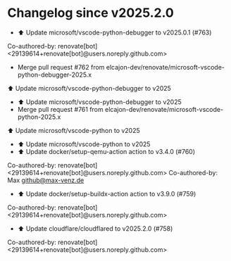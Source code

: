# Changelog since v2025.2.0
- ⬆️ Update microsoft/vscode-python-debugger to v2025.0.1 (#763)

Co-authored-by: renovate[bot] <29139614+renovate[bot]@users.noreply.github.com> 
- Merge pull request #762 from elcajon-dev/renovate/microsoft-vscode-python-debugger-2025.x

⬆️ Update microsoft/vscode-python-debugger to v2025 
- ⬆️ Update microsoft/vscode-python-debugger to v2025 
- Merge pull request #761 from elcajon-dev/renovate/microsoft-vscode-python-2025.x

⬆️ Update microsoft/vscode-python to v2025 
- ⬆️ Update microsoft/vscode-python to v2025 
- ⬆️ Update docker/setup-qemu-action action to v3.4.0 (#760)

Co-authored-by: renovate[bot] <29139614+renovate[bot]@users.noreply.github.com>
Co-authored-by: Max <github@max-venz.de> 
- ⬆️ Update docker/setup-buildx-action action to v3.9.0 (#759)

Co-authored-by: renovate[bot] <29139614+renovate[bot]@users.noreply.github.com> 
- ⬆️ Update cloudflare/cloudflared to v2025.2.0 (#758)

Co-authored-by: renovate[bot] <29139614+renovate[bot]@users.noreply.github.com> 
